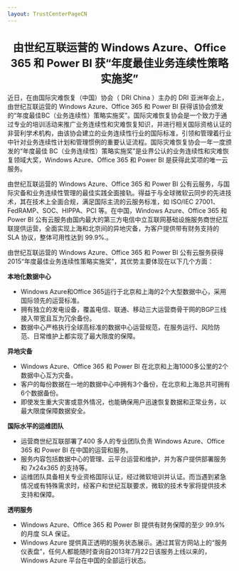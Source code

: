 ```yaml
---
layout: TrustCenterPageCN
---
```

<div class="row-fluid">
   <div class="span">
      <div>
         <div class="row-fluid grid-container mscom-grid-container subpageBody noBottomBorder" data-view4="2" data-view3="2" data-view2="2" data-view1="1" data-cols="2">
             <h1 style="font-size:24px; text-align:center;"><strong>由世纪互联运营的 Windows Azure、Office 365 和 Power BI 获“年度最佳业务连续性策略实施奖”</strong></h1>
             <p>近日，在由国际灾难恢复（中国）协会（ DRI China ）主办的 DRI 亚洲年会上，由世纪互联运营的 Windows Azure、Office 365 和 Power BI 获得该协会颁发的“年度最佳BC（业务连续性）策略实施奖”。国际灾难恢复协会是一个致力于通过专业的培训活动来推广业务连续性和灾难恢复知识，并进行相关国际资格认证的非营利学术机构，由该协会建立的业务连续性行业的国际标准，引领和管理着行业中针对业务连续性计划和管理惯例的重要认证流程。国际灾难恢复协会一年一度颁发的“年度最佳 BC（业务连续性）策略实施奖”是业界公认的业务连续性和灾难恢复领域大奖，Windows Azure、Office 365 和 Power BI 是获得此奖项的唯一云服务。</p>
             <p>由世纪互联运营的 Windows Azure、Office 365 和 Power BI 公有云服务，与国际灾备和业务连续性管理的最佳实践全面接轨。得益于与全球微软云同步的先进技术，其在技术上全面合规，满足国际主流的云服务标准，如 ISO/IEC 27001、FedRAMP、SOC、HIPPA、PCI 等。在中国，Windows Azure、Office 365 和 Power BI 公有云服务由国内最大的第三方电信中立互联网基础设施服务商世纪互联提供运营，全面实现上海和北京间的异地灾备，为客户提供带有财务支持的 SLA 协议，整体可用性达到 99.9%.。 </p>
             <p>由世纪互联运营的 Windows Azure、Office 365 和 Power BI 公有云服务获得 2015“年度最佳业务连续性策略实施奖”，其优势主要体现在以下几个方面：</p>
             <p><strong>本地化数据中心</strong></p>
             <ul style="list-style:inherit;padding-left:30px;">
                <li>Windows Azure和Office 365运行于北京和上海的2个大型数据中心，采用国际领先的运营标准。</li>
                <li>拥有独立的发电设备，覆盖电信、联通、移动三大运营商骨干网的BGP三线接入带宽且互为冗余备份。</li>
                <li>数据中心严格执行全球高标准的数据中心运营规范，在服务运行、风险防范、日常维护上都实现了最大限度的保障。 </li>
             </ul>
             <p><strong>异地灾备</strong></p>
             <ul style="list-style:inherit;padding-left:30px;">
                <li>Windows Azure、Office 365 和 Power BI 在北京和上海1000多公里的2个数据中心互为灾备。</li>
                <li>客户的每份数据在一地的数据中心中拥有3个备份，在北京和上海总共可拥有6个数据备份。</li>
                <li>即使发生重大灾害或意外情况，也能确保用户迅速恢复数据和正常业务，以最大限度保障数据安全。</li>
             </ul>
             <p><strong>国际水平的运维团队</strong></p>
             <ul style="list-style:inherit;padding-left:30px;">
                <li>运营商世纪互联部署了400 多人的专业团队负责 Windows Azure、Office 365 和 Power BI 在中国的运营和服务。</li>
                <li>服务内容包括数据中心的管理、云平台运营和维护，并为客户提供部署服务和 7x24x365 的支持等。</li>
                <li>运维团队具备相关专业资格国际认证，经过微软培训并认证。而当遇到紧急情况或有特殊需求时，经客户和世纪互联要求，微软的技术专家将提供技术支持和保障。 </li>
             </ul>
             <p><strong>透明服务</strong></p>
             <ul style="list-style:inherit;padding-left:30px;">
                <li>Windows Azure、Office 365 和 Power BI 提供有财务保障的至少 99.9% 的月度 SLA 保证。</li>
                <li>Windows Azure 提供真正透明的服务状态展示。通过其官方网站上的“服务仪表盘”，任何人都能随时查询自2013年7月22日该服务上线以来的，Windows Azure 平台在中国的全部运行状态。</li>
             </ul>
         </div>
      </div>
   </div>
</div>
<div class="row-fluid" data-view4="1" data-view3="1" data-view2="1" data-view1="1" data-cols="1">
   <div class="span bp0-col-1-1 bp1-col-1-1 bp2-col-1-1 bp3-col-1-1"></div>
</div>
